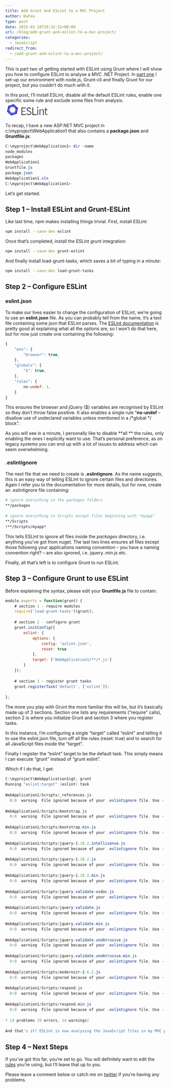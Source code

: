 ```yaml
---
title: Add Grunt and ESLint to a MVC Project
author: DuFeu
type: post
date: 2015-03-18T19:32:31+00:00
url: /blog/add-grunt-and-eslint-to-a-mvc-project/
categories:
  - JavaScript
redirect_from:
  - /add-grunt-and-eslint-to-a-mvc-project/
---
```


This is part two of getting started with ESLint using Grunt where I will show you how to configure ESLint to analyse a MVC .NET Project. In [part one][1] I set-up our environment with node.js, Grunt-cli and finally Grunt for our project, but you couldn&#8217;t do much with it.

In this post, I&#8217;ll install ESLint, disable all the default ESLint rules, enable one specific some rule and exclude some files from analysis.
![Add Grunt and ESLint to a MVC Project](../../images/2015/01/ESLint.png "Add Grunt and ESLint to a MVC Project")

To recap, I have a new ASP.NET MVC project in c:\myproject\WebApplication1 that also contains a **package.json** and **Gruntfile.js**:

```powershell
C:\myproject\WebApplication1> dir -name
node_modules
packages
WebApplication1
Gruntfile.js
package.json
WebApplication1.sln
C:\myproject\WebApplication1>
```

Let&#8217;s get started.

## Step 1 &#8211; Install ESLint and Grunt-ESLint

Like last time, npm makes installing things trivial. First, install ESLint:

```bash
npm install --save-dev eslint

```

Once that&#8217;s completed, install the ESLint grunt integration:

```bash
npm install --save-dev grunt-eslint

```

And finally install load-grunt-tasks, which saves a bit of typing in a minute:

```bash
npm install --save-dev load-grunt-tasks

```

## Step 2 &#8211; Configure ESLint

### eslint.json

To make our lives easier to change the configuration of ESLint, we&#8217;re going to use an **eslint.json** file. As you can probably tell from the name, it&#8217;s a text file containing some json that ESLint parses. The [ESLint documentation][3] is pretty good at explaining what all the options are, so I won&#8217;t do that here, but for now just create one containing the following:

```javascript
{
    "env": {
        "browser": true,
    },
	"globals": {
        "$": true,
    },
	"rules": {
        no-undef: 1,
    }
}
```

This ensures the browser and jQuery (\$) variables are recognised by ESLint so they don&#8217;t throw false positive. It also enables a single rule &#8220;**no-undef** &#8211; disallow use of undeclared variables unless mentioned in a /\*global \*/ block&#8221;.

As you will see in a minute, I personally like to disable \*\*all \*\* the rules, only enabling the ones I explicitly want to use. That&#8217;s personal preference, as on legacy systems you can end up with a lot of issues to address which can seem overwhelming.

### .eslintignore

The next file that we need to create is **.eslintignore**. As the name suggests, this is an easy way of telling ESLint to ignore certain files and directories. Again I refer you to the documentation for more details, but for now, create an .eslintignore file containing:

```bash
# ignore everything in the packages folders
**/packages

# ignore everything in Scripts except files beginning with "myapp"
**/Scripts
!**/Scripts/myapp*
```

This tells ESLint to ignore all files inside the _packages_ directory, i.e. anything you&#8217;ve got from nuget. The last two lines ensures all files except those following your applications naming convention &#8211; you have a naming convention right? &#8211; are also ignored, i.e. jquery.<ver>.min.js etc.

Finally, all that&#8217;s left is to configure Grunt to run ESLint.

## Step 3 &#8211; Configure Grunt to use ESLint

Before explaining the syntax, please edit your **Gruntfile.js** file to contain:

```javascript
module.exports = function(grunt) {
	# section 1 - require modules
	require('load-grunt-tasks')(grunt);

	# section 2 - configure grunt
	grunt.initConfig({
		eslint: {
			options: {
				config: 'eslint.json',
				reset: true
			},
			target: ['WebApplication1/**/*.js']
		}
	});

	# section 3 - register grunt tasks
	grunt.registerTask('default', ['eslint']);

};
```

The more you play with Grunt the more familiar this will be, but it&#8217;s basically made up of 3 sections. Section one lists any requirements (&#8220;require&#8221; calls), section 2 is where you initialize Grunt and section 3 where you register tasks.

In this instance, I&#8217;m configuring a single &#8220;target&#8221; called &#8220;eslint&#8221; and telling it to use the eslint.json file, turn off all the rules (reset: true) and to search for all JavaScript files inside the &#8220;target&#8221;.

Finally I register the &#8220;eslint&#8221; target to be the default task. This simply means I can execute &#8220;grunt&#8221; instead of &#8220;grunt eslint&#8221;.

Which if I do that, I get:

```powershell
C:\myproject\WebApplication1&gt; grunt
Running "eslint:target" (eslint) task

WebApplication1/Scripts/_references.js
  0:0  warning  File ignored because of your .eslintignore file. Use --no-ignore to override

WebApplication1/Scripts/bootstrap.js
  0:0  warning  File ignored because of your .eslintignore file. Use --no-ignore to override

WebApplication1/Scripts/bootstrap.min.js
  0:0  warning  File ignored because of your .eslintignore file. Use --no-ignore to override

WebApplication1/Scripts/jquery-1.10.2.intellisense.js
  0:0  warning  File ignored because of your .eslintignore file. Use --no-ignore to override

WebApplication1/Scripts/jquery-1.10.2.js
  0:0  warning  File ignored because of your .eslintignore file. Use --no-ignore to override

WebApplication1/Scripts/jquery-1.10.2.min.js
  0:0  warning  File ignored because of your .eslintignore file. Use --no-ignore to override

WebApplication1/Scripts/jquery.validate-vsdoc.js
  0:0  warning  File ignored because of your .eslintignore file. Use --no-ignore to override

WebApplication1/Scripts/jquery.validate.js
  0:0  warning  File ignored because of your .eslintignore file. Use --no-ignore to override

WebApplication1/Scripts/jquery.validate.min.js
  0:0  warning  File ignored because of your .eslintignore file. Use --no-ignore to override

WebApplication1/Scripts/jquery.validate.unobtrusive.js
  0:0  warning  File ignored because of your .eslintignore file. Use --no-ignore to override

WebApplication1/Scripts/jquery.validate.unobtrusive.min.js
  0:0  warning  File ignored because of your .eslintignore file. Use --no-ignore to override

WebApplication1/Scripts/modernizr-2.6.2.js
  0:0  warning  File ignored because of your .eslintignore file. Use --no-ignore to override

WebApplication1/Scripts/respond.js
  0:0  warning  File ignored because of your .eslintignore file. Use --no-ignore to override

WebApplication1/Scripts/respond.min.js
  0:0  warning  File ignored because of your .eslintignore file. Use --no-ignore to override

? 14 problems (0 errors, 14 warnings)

And that's it! ESLint is now analysing the JavaScript files in my MVC project.
```

## Step 4 &#8211; Next Steps

If you&#8217;ve got this far, you&#8217;re set to go. You will definitely want to edit the [rules][4] you&#8217;re using, but I&#8217;ll leave that up to you.

Please leave a comment below or catch me on [twitter][5] if you&#8217;re having any problems.

[1]: http://localhost:8000/empty/getting-started-with-eslint-using-grunt/
[2]: ../../images/2015/01/ESLint.png
[3]: http://eslint.org/docs/configuring/
[4]: http://eslint.org/docs/rules/
[5]: https://www.twitter.com/mattdufeu
